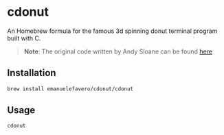 # cdonut

An Homebrew formula for the famous 3d spinning donut terminal program built with C.

> **Note**: The original code written by Andy Sloane can be found [here](https://www.a1k0n.net/2011/07/20/donut-math.html)

## Installation

```bash
brew install emanuelefavero/cdonut/cdonut
```

## Usage

```bash
cdonut
```
